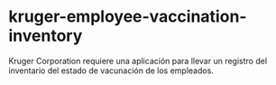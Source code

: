 # kruger-employee-vaccination-inventory
Kruger Corporation requiere una aplicación para llevar un registro del inventario del estado de vacunación de los empleados.
